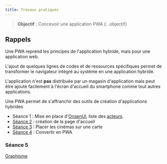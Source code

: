 ```yaml
---
title: Travaux pratiques
---
```


> **Objectif** : Concevoir une application PWA
{: .objectif}

## Rappels

Une PWA reprend les principes de l'application hybride, mais pour une application web.

L'ajout de quelques lignes de codes et de ressources spécifiques permet de transformer le navigateur intégré au système en une application hybride.

L'application n'est **pas** distribuée par un magasin d'application mais peut être ajouté facilement à l'écran d'accueil du smartphone comme tout autres applications.

Une PWA permet de s'affranchir des outils de création d'applications hybrides

<!--
### Séance 0
[Mise en place](seance1/index.html)
-->


- Séance 1 : Mise en place d'[OnsenUI](onsenui), liste des [acteurs](acteurs).
- [Séance 2](accueil) : création de la page d'accueil
- [Séance 3](carte) : Placer les cinémas sur une carte
- [Séance 4](pwa) : Convertir en PWA

### Séance 5
[Graphisme](seance5)
